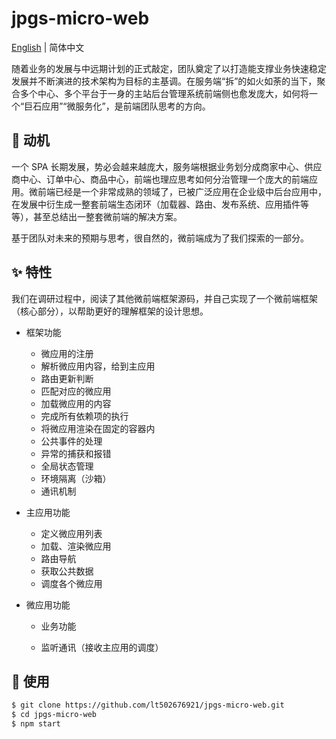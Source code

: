 # jpgs-micro-web



[English](https://github.com/lt502676921/jpgs-micro-web/blob/main/README.md)  |  简体中文



随着业务的发展与中远期计划的正式敲定，团队奠定了以打造能支撑业务快速稳定发展并不断演进的技术架构为目标的主基调。在服务端“拆”的如火如荼的当下，聚合多个中心、多个平台于一身的主站后台管理系统前端侧也愈发庞大，如何将一个“巨石应用”“微服务化”，是前端团队思考的方向。





## 🤔 动机

一个 SPA 长期发展，势必会越来越庞大，服务端根据业务划分成商家中心、供应商中心、订单中心、商品中心，前端也理应思考如何分治管理一个庞大的前端应用。微前端已经是一个非常成熟的领域了，已被广泛应用在企业级中后台应用中，在发展中衍生成一整套前端生态闭环（加载器、路由、发布系统、应用插件等等），甚至总结出一整套微前端的解决方案。

基于团队对未来的预期与思考，很自然的，微前端成为了我们探索的一部分。





## ✨ 特性

我们在调研过程中，阅读了其他微前端框架源码，并自己实现了一个微前端框架（核心部分），以帮助更好的理解框架的设计思想。

- 框架功能

  - 微应用的注册
  - 解析微应用内容，给到主应用
  - 路由更新判断
  - 匹配对应的微应用
  - 加载微应用的内容
  - 完成所有依赖项的执行
  - 将微应用渲染在固定的容器内
  - 公共事件的处理
  - 异常的捕获和报错
  - 全局状态管理
  - 环境隔离（沙箱）
  - 通讯机制

- 主应用功能

  - 定义微应用列表
  - 加载、渲染微应用
  - 路由导航
  - 获取公共数据
  - 调度各个微应用

- 微应用功能

  - 业务功能

  - 监听通讯（接收主应用的调度）





## 🔨 使用

```bash
$ git clone https://github.com/lt502676921/jpgs-micro-web.git
$ cd jpgs-micro-web
$ npm start
```
